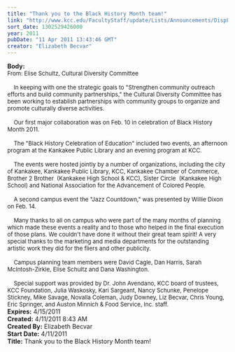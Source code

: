 ```yaml
---
title: "Thank you to the Black History Month team!"
link: "http://www.kcc.edu/FacultyStaff/update/Lists/Announcements/DispForm.aspx?ID=218"
sort_date: 1302529426000
year: 2011
pubDate: "11 Apr 2011 13:43:46 GMT"
creator: "Elizabeth Becvar"
---
```


<div><b>Body:</b> <div class=ExternalClassB7D9C605E8B744269AA2068E9E266A21><div><font size=2>From: Elise Schultz, Cultural Diversity Committee <br>    <br>    In keeping with one the strategic goals to &quot;Strengthen community outreach efforts and build community partnerships,&quot; the Cultural Diversity Committee has been working to establish partnerships with community groups to organize and promote culturally diverse activities. </font></div><font size=2>
<div><br>    Our first major collaboration was on Feb. 10 in celebration of Black History Month 2011.  </div>
<div><br>    The &quot;Black History Celebration of Education&quot; included two events, an afternoon program at the Kankakee Public Library and an evening program at KCC.</div>
<div><br>    The events were hosted jointly by a number of organizations, including the city of Kankakee, Kankakee Public Library, KCC, Kankakee Chamber of Commerce, Brother 2 Brother  (Kankakee High School &amp; KCC), Sister Circle  (Kankakee High School) and National Association for the Advancement of Colored People.</div>
<div><br>    A second campus event the &quot;Jazz Countdown,&quot; was presented by Willie Dixon on Feb. 14.</div>
<div><br>    Many thanks to all on campus who were part of the many months of planning which made these events a reality and to those who helped in the final execution of those plans. We couldn't have done it without their great team spirit! A very special thanks to the marketing and media departments for the outstanding artistic work they did for the fliers and other publicity. </div>
<div><br>    Campus planning team members were David Cagle, Dan Harris, Sarah McIntosh-Zirkle, Elise Schultz and Dana Washington.</div>
<div><br>    Special support was provided by Dr. John Avendano, KCC board of trustees, KCC Foundation, Julia Waskosky, Kari Sargeant, Nancy Schunke, Penelope Stickney, Mike Savage, Novalla Coleman, Judy Downey, Liz Becvar, Chris Young, Eric Springer, and Auston Minnich &amp; Food Service, Inc. staff. <br></div></font></div></div>
<div><b>Expires:</b> 4/15/2011</div>
<div><b>Created:</b> 4/11/2011 8:43 AM</div>
<div><b>Created By:</b> Elizabeth Becvar</div>
<div><b>Start Date:</b> 4/11/2011</div>
<div><b>Title:</b> Thank you to the Black History Month team!</div>
